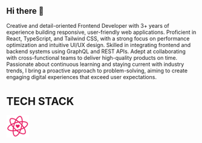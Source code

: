 ## Hi there 👋
<p>Creative and detail-oriented Frontend Developer with 3+ years of experience
building responsive, user-friendly web applications. Proficient in React,
TypeScript, and Tailwind CSS, with a strong focus on performance optimization
and intuitive UI/UX design. Skilled in integrating frontend and backend systems
using GraphQL and REST APIs. Adept at collaborating with cross-functional teams
to deliver high-quality products on time. Passionate about continuous learning
and staying current with industry trends, I bring a proactive approach to
problem-solving, aiming to create engaging digital experiences that exceed user
expectations.</p>

<h1>TECH STACK</h1>
<img src="react-icons.svg" alt="" style="width: 60px;">
